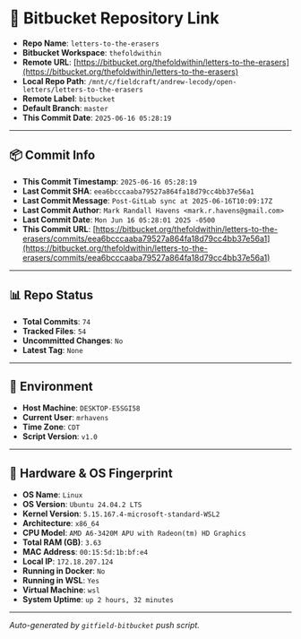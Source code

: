 # 🔗 Bitbucket Repository Link

- **Repo Name**: `letters-to-the-erasers`
- **Bitbucket Workspace**: `thefoldwithin`
- **Remote URL**: [https://bitbucket.org/thefoldwithin/letters-to-the-erasers](https://bitbucket.org/thefoldwithin/letters-to-the-erasers)
- **Local Repo Path**: `/mnt/c/fieldcraft/andrew-lecody/open-letters/letters-to-the-erasers`
- **Remote Label**: `bitbucket`
- **Default Branch**: `master`
- **This Commit Date**: `2025-06-16 05:28:19`

---

## 📦 Commit Info

- **This Commit Timestamp**: `2025-06-16 05:28:19`
- **Last Commit SHA**: `eea6bcccaaba79527a864fa18d79cc4bb37e56a1`
- **Last Commit Message**: `Post-GitLab sync at 2025-06-16T10:09:17Z`
- **Last Commit Author**: `Mark Randall Havens <mark.r.havens@gmail.com>`
- **Last Commit Date**: `Mon Jun 16 05:28:01 2025 -0500`
- **This Commit URL**: [https://bitbucket.org/thefoldwithin/letters-to-the-erasers/commits/eea6bcccaaba79527a864fa18d79cc4bb37e56a1](https://bitbucket.org/thefoldwithin/letters-to-the-erasers/commits/eea6bcccaaba79527a864fa18d79cc4bb37e56a1)

---

## 📊 Repo Status

- **Total Commits**: `74`
- **Tracked Files**: `54`
- **Uncommitted Changes**: `No`
- **Latest Tag**: `None`

---

## 🧭 Environment

- **Host Machine**: `DESKTOP-E5SGI58`
- **Current User**: `mrhavens`
- **Time Zone**: `CDT`
- **Script Version**: `v1.0`

---

## 🧬 Hardware & OS Fingerprint

- **OS Name**: `Linux`
- **OS Version**: `Ubuntu 24.04.2 LTS`
- **Kernel Version**: `5.15.167.4-microsoft-standard-WSL2`
- **Architecture**: `x86_64`
- **CPU Model**: `AMD A6-3420M APU with Radeon(tm) HD Graphics`
- **Total RAM (GB)**: `3.63`
- **MAC Address**: `00:15:5d:1b:bf:e4`
- **Local IP**: `172.18.207.124`
- **Running in Docker**: `No`
- **Running in WSL**: `Yes`
- **Virtual Machine**: `wsl`
- **System Uptime**: `up 2 hours, 32 minutes`

---

_Auto-generated by `gitfield-bitbucket` push script._
